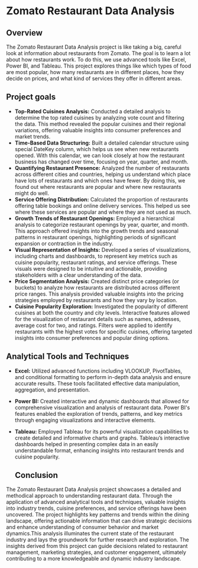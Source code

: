 # Zomato Restaurant Data Analysis

## Overview 
The Zomato Restaurant Data Analysis project is like taking a big, careful look at information about restaurants from Zomato. The goal is to learn a lot about how restaurants work. To do this, we use advanced tools like Excel, Power BI, and Tableau. This project explores things like which types of food are most popular, how many restaurants are in different places, how they decide on prices, and what kind of services they offer in different areas.

## Project goals
   * **Top-Rated Cuisines Analysis:** Conducted a detailed analysis to determine the top rated cuisines by analyzing vote count and filtering the data. This method revealed the popular cuisines and their regional variations, offering valuable insights into consumer preferences and market trends.
   * **Time-Based Data Structuring:** Built  a detailed calendar structure using special DateKey column, which helps us see when new restaurants opened. With this calendar, we can look closely at how the restaurant business has changed over time, focusing on year, quarter, and month.
   * **Quantifying Restaurant Presence:** Analyzed the number of restaurants across different cities and countries, helping us understand which place have lots of restaurants and which ones have fewer. By doing this, we found out where restaurants are popular and where new restaurants might do well.
   * **Service Offering Distribution:** Calculated the proportion of restaurants offering table bookings and online delivery services. This helped us see where these services are popular and where they are not used as much.
   * **Growth Trends of Restaurant Openings:** Employed a hierarchical analysis to categorize restaurant openings by year, quarter, and month. This approach offered insights into the growth trends and seasonal patterns in restaurant openings, highlighting periods of significant expansion or contraction in the industry.
   * **Visual Representation of Insights:** Developed a series of visualizations, including charts and dashboards, to represent key metrics such as cuisine popularity, restaurant ratings, and service offerings. These visuals were designed to be intuitive and actionable, providing stakeholders with a clear understanding of the data.
   * **Price Segmentation Analysis:** Created distinct price categories (or buckets) to analyze how restaurants are distributed across different price ranges. This analysis provided valuable insights into the pricing strategies employed by restaurants and how they vary by location. 
   * **Cuisine Popularity Exploration:** Investigated the popularity of different cuisines at both the country and city levels. Interactive features allowed for the visualization of restaurant details such as names, addresses, average cost for two, and ratings. Filters were applied to identify restaurants with the highest votes for specific cuisines, offering targeted insights into consumer preferences and popular dining options.

## Analytical Tools and Techniques

* **Excel:** Utilized advanced functions including VLOOKUP, PivotTables, and conditional formatting to perform in-depth data analysis and ensure accurate results. These tools facilitated effective data manipulation, aggregation, and presentation. 
* **Power BI:** Created interactive and dynamic dashboards that allowed for comprehensive visualization and analysis of restaurant data. Power BI's features enabled the exploration of trends, patterns, and key metrics through engaging visualizations and interactive elements.
* **Tableau:** Employed Tableau for its powerful visualization capabilities to create detailed and informative charts and graphs. Tableau’s interactive dashboards helped in presenting complex data in an easily understandable format, enhancing insights into restaurant trends and cuisine popularity.

  ## Conclusion

The Zomato Restaurant Data Analysis project  showcases a detailed and methodical approach to understanding restaurant data. Through the application of advanced analytical tools and techniques, valuable insights into industry trends, cuisine preferences, and service offerings have been uncovered. The project highlights key patterns and trends within the dining landscape, offering actionable information that can drive strategic decisions and enhance understanding of consumer behavior and market dynamics.This analysis illuminates the current state of the restaurant industry and lays the groundwork for further research and exploration. The insights derived from this project can guide decisions related to restaurant management, marketing strategies, and customer engagement, ultimately contributing to a more knowledgeable and dynamic industry landscape.


                  
    
